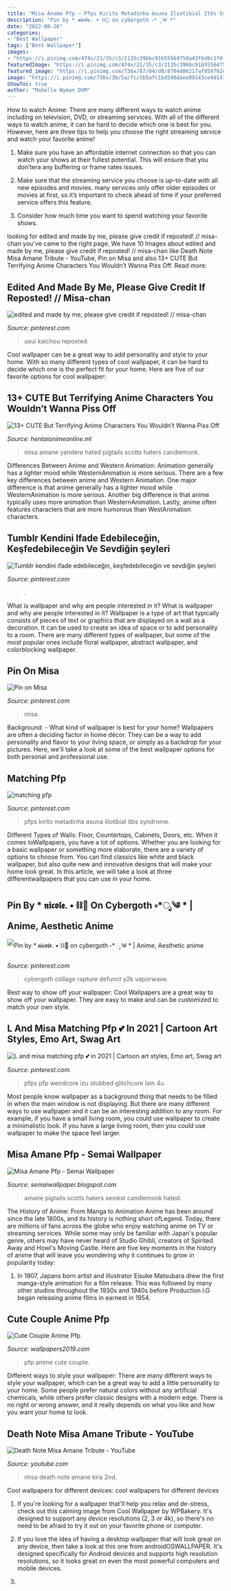 ```yaml
---
title: "Misa Aname Pfp ~ Pfps Kirito Metadinha Asuna Iliotibial Itbs Syndrome"
description: "Pin by * 𝖓𝖎𝖈𝖔𝖑𝖊. • ⛓🖤 on cybergoth ༚*ೃ༄ *"
date: "2022-08-26"
categories:
- "Best Wallpaper"
tags: ["Best Wallpaper"]
images:
- "https://i.pinimg.com/474x/21/35/c3/2135c396bc91b55564750a43f6d0c1f0.jpg"
featuredImage: "https://i.pinimg.com/474x/21/35/c3/2135c396bc91b55564750a43f6d0c1f0.jpg"
featured_image: "https://i.pinimg.com/736x/87/04/d0/8704d06217af959702e066e4e4dfb755.jpg"
image: "https://i.pinimg.com/736x/3b/5a/fc/3b5afc1bd590daee09143ce4d1474c5e.jpg"
ShowToc: true
author: "Mabelle Wyman DVM"
---
```



How to watch Anime: There are many different ways to watch anime including on television, DVD, or streaming services.
With all of the different ways to watch anime, it can be hard to decide which one is best for you. However, here are three tips to help you choose the right streaming service and watch your favorite anime!
1. Make sure you have an affordable internet connection so that you can watch your shows at their fullest potential. This will ensure that you don’tera any buffering or frame rates issues.

2. Make sure that the streaming service you choose is up-to-date with all new episodes and movies. many services only offer older episodes or movies at first, so it’s important to check ahead of time if your preferred service offers this feature.

3. Consider how much time you want to spend watching your favorite shows.

	

		
looking for edited and made by me, please give credit if reposted! // misa-chan you've came to the right page. We have 10 Images about edited and made by me, please give credit if reposted! // misa-chan like Death Note Misa Amane Tribute - YouTube, Pin on Misa and also 13+ CUTE But Terrifying Anime Characters You Wouldn’t Wanna Piss Off. Read more:
		
    
## Edited And Made By Me, Please Give Credit If Reposted! // Misa-chan

<img loading=lazy src="https://i.pinimg.com/736x/3b/5a/fc/3b5afc1bd590daee09143ce4d1474c5e.jpg" onerror="this.onerror=null;this.src='https://tse2.mm.bing.net/th?id=OIP.7CaU_zisWf6wGQ3z7QSNbAHaHa&amp;pid=15.1';" alt="edited and made by me, please give credit if reposted! // misa-chan">

_Source: pinterest.com_

>usui kaichou reposted. 

	

Cool wallpaper can be a great way to add personality and style to your home. With so many different types of cool wallpaper, it can be hard to decide which one is the perfect fit for your home. Here are five of our favorite options for cool wallpaper: 

    
## 13+ CUTE But Terrifying Anime Characters You Wouldn’t Wanna Piss Off

<img loading=lazy src="https://animemotivation.com/wp-content/uploads/2020/10/misa-amane-cute.jpg" onerror="this.onerror=null;this.src='https://tse4.mm.bing.net/th?id=OIP.t3UGnnBtyccHItHyYwuocwAAAA&amp;pid=15.1';" alt="13+ CUTE But Terrifying Anime Characters You Wouldn’t Wanna Piss Off">

_Source: hentaianimeonline.ml_

>misa amane yandere hated pigtails scotts haters candlemonk. 

	

Differences Between Anime and Western Animation: Animation generally has a lighter mood while WesternAnimation is more serious.
There are a few key differences between anime and Western Animation. One major difference is that anime generally has a lighter mood while WesternAnimation is more serious. Another big difference is that anime typically uses more animation than WesternAnimation. Lastly, anime often features characters that are more humorous than WestAnimation characters.

    
## Tumblr Kendini Ifade Edebileceğin, Keşfedebileceğin Ve Sevdiğin şeyleri

<img loading=lazy src="https://i.pinimg.com/736x/00/ff/03/00ff03b796e787e21d1ee478622cca52.jpg" onerror="this.onerror=null;this.src='https://tse1.mm.bing.net/th?id=OIP.rHu2OgOoDXJVw9oi7mGSDgAAAA&amp;pid=15.1';" alt="Tumblr kendini ifade edebileceğin, keşfedebileceğin ve sevdiğin şeyleri">

_Source: pinterest.com_

>. 

	

What is wallpaper and why are people interested in it?
What is wallpaper and why are people interested in it?
Wallpaper is a type of art that typically consists of pieces of text or graphics that are displayed on a wall as a decoration. It can be used to create an idea of space or to add personality to a room. There are many different types of wallpaper, but some of the most popular ones include floral wallpaper, abstract wallpaper, and colorblocking wallpaper.

    
## Pin On Misa

<img loading=lazy src="https://i.pinimg.com/736x/b8/51/ca/b851ca742df61de6b99b443e384297f9.jpg" onerror="this.onerror=null;this.src='https://tse2.mm.bing.net/th?id=OIP.hlUYztWRfTqEsRdcvz4uBgHaHa&amp;pid=15.1';" alt="Pin on Misa">

_Source: pinterest.com_

>misa. 

	

Background: - What kind of wallpaper is best for your home?
Wallpapers are often a deciding factor in home décor. They can be a way to add personality and flavor to your living space, or simply as a backdrop for your pictures. Here, we'll take a look at some of the best wallpaper options for both personal and professional use.

    
## Matching Pfp

<img loading=lazy src="https://i.pinimg.com/474x/21/35/c3/2135c396bc91b55564750a43f6d0c1f0.jpg" onerror="this.onerror=null;this.src='https://tse4.mm.bing.net/th?id=OIP.Fx_lY8yMUYPlQVWwdyxpkQAAAA&amp;pid=15.1';" alt="matching pfp">

_Source: pinterest.com_

>pfps kirito metadinha asuna iliotibial itbs syndrome. 

	

Different Types of Walls: Floor, Countertops, Cabinets, Doors, etc.
When it comes toWallpapers, you have a lot of options. Whether you are looking for a basic wallpaper or something more elaborate, there are a variety of options to choose from. You can find classics like white and black wallpaper, but also quite new and innovative designs that will make your home look great. In this article, we will take a look at three differentwallpapers that you can use in your home.

    
## Pin By * 𝖓𝖎𝖈𝖔𝖑𝖊. • ⛓🖤 On Cybergoth ༚*ೃ༄ * | Anime, Aesthetic Anime

<img loading=lazy src="https://i.pinimg.com/736x/87/77/a3/8777a335fadb9da19654b71c842216cb.jpg" onerror="this.onerror=null;this.src='https://tse4.mm.bing.net/th?id=OIP.WgiqbWlxlRUsn1kRXZIA-gHaLO&amp;pid=15.1';" alt="Pin by * 𝖓𝖎𝖈𝖔𝖑𝖊. • ⛓🖤 on cybergoth ༚*ೃ༄ * | Anime, Aesthetic anime">

_Source: pinterest.com_

>cybergoth collage rapture defunct y2k vaporwave. 

	

Best way to show off your wallpaper:
Cool Wallpapers are a great way to show off your wallpaper. They are easy to make and can be customized to match your own style.

    
## L And Misa Matching Pfp 💕 In 2021 | Cartoon Art Styles, Emo Art, Swag Art

<img loading=lazy src="https://i.pinimg.com/736x/87/04/d0/8704d06217af959702e066e4e4dfb755.jpg" onerror="this.onerror=null;this.src='https://tse2.mm.bing.net/th?id=OIP.PNpcx8aURD3-qJvcH72NhAAAAA&amp;pid=15.1';" alt="L and misa matching pfp 💕 in 2021 | Cartoon art styles, Emo art, Swag art">

_Source: pinterest.com_

>pfps pfp weirdcore izu stubbed glitchcore lain 4u. 

	

Most people know wallpaper as a background thing that needs to be filled in when the main window is not displaying. But there are many different ways to use wallpaper and it can be an interesting addition to any room. For example, if you have a small living room, you could use wallpaper to create a minimalistic look. If you have a large living room, then you could use wallpaper to make the space feel larger.

    
## Misa Amane Pfp - Semai Wallpaper

<img loading=lazy src="https://www.anime-planet.com/images/characters/thumbs/misa-amane-1340.jpg?t=1587499854" onerror="this.onerror=null;this.src='https://tse3.mm.bing.net/th?id=OIP.49vhaBHQQLxZOZfGQcOY5gAAAA&amp;pid=15.1';" alt="Misa Amane Pfp - Semai Wallpaper">

_Source: semaiwallpaper.blogspot.com_

>amane pigtails scotts haters sexiest candlemonk hated. 

	

The History of Anime: From Manga to Animation
Anime has been around since the late 1800s, and its history is nothing short ofLegend. Today, there are millions of fans across the globe who enjoy watching anime on TV or streaming services. While some may only be familiar with Japan's popular genre, others may have never heard of Studio Ghibli, creators of Spirited Away and Howl's Moving Castle. Here are five key moments in the history of anime that will leave you wondering why it continues to grow in popularity today:
1) In 1907, Japans born artist and illustrator Eisuke Matsubara drew the first manga-style animation for a film release. This was followed by many other studios throughout the 1930s and 1940s before Production I.G began releasing anime films in earnest in 1954.

    
## Cute Couple Anime Pfp

<img loading=lazy src="https://i.pinimg.com/474x/bd/fc/e3/bdfce30c87bdf467047496671ffea6a5.jpg" onerror="this.onerror=null;this.src='https://tse2.mm.bing.net/th?id=OIP.r525ka_ZnULrj63Kis5_wAAAAA&amp;pid=15.1';" alt="Cute Couple Anime Pfp">

_Source: wallpapers2019.com_

>pfp anime cute couple. 

	

Different ways to style your wallpaper:
There are many different ways to style your wallpaper, which can be a great way to add a little personality to your home. Some people prefer natural colors without any artificial chemicals, while others prefer classic designs with a modern edge. There is no right or wrong answer, and it really depends on what you like and how you want your home to look.

    
## Death Note Misa Amane Tribute - YouTube

<img loading=lazy src="https://i.ytimg.com/vi/MwPPhhyCed8/maxresdefault.jpg" onerror="this.onerror=null;this.src='https://tse4.mm.bing.net/th?id=OIP.Elel4F3BQgkdeHLiAIb5AgHaEK&amp;pid=15.1';" alt="Death Note Misa Amane Tribute - YouTube">

_Source: youtube.com_

>misa death note amane kira 2nd. 

	

Cool wallpapers for different devices:
cool wallpapers for different devices 

1. If you're looking for a wallpaper that'll help you relax and de-stress, check out this calming image from Cool Wallpaper by WPBakery. It's designed to support any device resolutions (2, 3 or 4k), so there's no need to be afraid to try it out on your favorite phone or computer.

2. If you love the idea of having a desktop wallpaper that will look great on any device, then take a look at this one from androidOSWALLPAPER. It's designed specifically for Android devices and supports high resolution resolutions, so it looks great on even the most powerful computers and mobile devices.

3.

